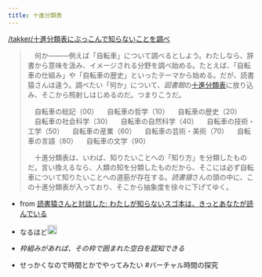 ```yaml
---
title: 十進分類表
---
```


[/takker/十進分類表にぶっこんで知らないことを調べ](https://scrapbox.io/takker/十進分類表にぶっこんで知らないことを調べ)

 > 
 > 　何か―――例えば「自転車」について調べるとしよう。わたしなら、辞書から意味を汲み、イメージされる分野を調べ始める。たとえば、「自転車の仕組み」や「自転車の歴史」といったテーマから始める。だが、読書猿さんは違う。調べたい「何か」について、*図書館*の[十進分類表](%E5%8D%81%E9%80%B2%E5%88%86%E9%A1%9E%E8%A1%A8.md)に放り込み、そこから照射しはじめるのだ。つまりこうだ。
 > 
 > 　自転車の総記（00）
 > 　自転車の哲学（10）
 > 　自転車の歴史（20）
 > 　自転車の社会科学（30）
 > 　自転車の自然科学（40）
 > 　自転車の技術・工学（50）
 > 　自転車の産業（60）
 > 　自転車の芸術・美術（70）
 > 　自転車の言語（80）
 > 　自転車の文学（90）
 > 
 > 　十進分類表は、いわば、知りたいことへの「知り方」を分類したものだ。言い換えるなら、人類の知を分類したものだから、そこには必ず自転車について知りたいことへの道筋が存在する。*読書猿*さんの頭の中に、この十進分類表が入っており、そこから抽象度を徐々に下げてゆく。

* from [読書猿さんと対談した: わたしが知らないスゴ本は、きっとあなたが読んでいる](http://dain.cocolog-nifty.com/myblog/2017/12/post-a3b8.html)

* なるほど<img src='https://scrapbox.io/api/pages/blu3mo-public/blu3mo/icon' alt='blu3mo.icon' height="19.5"/>

* *枠組みがあれば、その枠で囲まれた空白を認知できる*

* せっかくなので時間とかでやってみたい #バーチャル時間の探究
